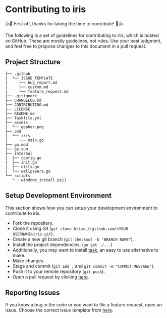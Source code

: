 # Contributing to iris

👍🎉 First off, thanks for taking the time to contribute! 🎉👍

The following is a set of guidelines for contributing to *iris*, which is hosted on GitHub. These are mostly guidelines, not rules. Use your best judgment, and feel free to propose changes to this document in a pull request.


## Project Structure
```
├── .github
|  └── ISSUE_TEMPLATE
|     ├── bug_report.md
|     ├── custom.md
|     └── feature_request.md
├── .gitignore
├── CHANGELOG.md
├── CONTRIBUTING.md
├── LICENSE
├── README.md
├── Taskfile.yml
├── assets
|  └── gopher.png
├── cmd
|  └── iris
|     └── main.go
├── go.mod
├── go.sum
├── internal
|  ├── config.go
|  ├── init.go
|  ├── utils.go
|  └── wallpapers.go
└── scripts
   └── windows_install.ps11
```

## Setup Development Environment
This section shows how you can setup your development environment to contribute to iris.

- Fork the repository.
- Clone it using Git (`git clone https://github.com/<YOUR USERNAME>iris.git`).
- Create a new git branch (`git checkout -b "BRANCH NAME"`).
- Install the project dependencies. (`go get ./...`)
- Additionally, you may want to install [task](https://taskfile.dev), an easy to use alternative to make.
- Make changes.
- Stage and commit (`git add .` and `git commit -m "COMMIT MESSAGE"`).
- Push it to your remote repository (`git push`).
- Open a pull request by clicking [here](https://github.com/shravanasati/iris/compare).


## Reporting Issues
If you know a bug in the code or you want to file a feature request, open an issue.
Choose the correct issue template from [here](https://github.com/shravanasati/iris/issues/new/choose).